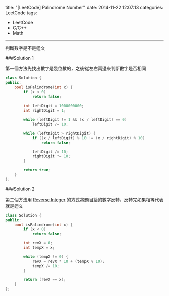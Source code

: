 title: "[LeetCode] Palindrome Number"
date: 2014-11-22 12:07:13
categories: LeetCode
tags:
- LeetCode
- C/C++
- Math
---
判斷數字是不是迴文

<!-- more -->

###Solution 1

第一個方法先找出數字是幾位數的，之後從左右兩邊來判斷數字是否相同

``` c++
class Solution {
public:
    bool isPalindrome(int x) {
        if (x < 0)
            return false;

        int leftDigit = 1000000000;
        int rightDigit = 1;

        while (leftDigit != 1 && (x / leftDigit) == 0)
            leftDigit /= 10;

        while (leftDigit > rightDigit) {
            if ((x / leftDigit) % 10 != (x / rightDigit) % 10)
                return false;

            leftDigit /= 10;
            rightDigit *= 10;
        }

        return true;
    }
};
```

###Solution 2

第二個方法用 [Reverse Integer](/-LeetCode-Reverse-Integer/) 的方式將題目給的數字反轉，反轉完如果相等代表就是迴文

``` c++
class Solution {
public:
    bool isPalindrome(int x) {
        if (x < 0)
            return false;

        int revX = 0;
        int tempX = x;

        while (tempX != 0) {
            revX = revX * 10 + (tempX % 10);
            tempX /= 10;
        }

        return (revX == x);
    }
};
```

